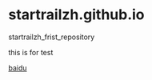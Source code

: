 # startrailzh.github.io
startrailzh_frist_repository

this is for test


[baidu](http://www.baidu.com)
